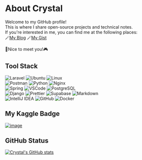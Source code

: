 # About Crystal
Welcome to my GitHub profile! \
This is where I share open-source projects and technical notes. \
If you're interested in me, you can find me at the following places:\
🪄[My Blog](https://x200706.substack.com/about) 🪄[My Gist](https://gist.github.com/x200706)

👾Nice to meet you!🎮

## Tool Stack
<img src="https://img.shields.io/badge/Laravel-1F2544?style=for-the-badge&logo=laravel&logoColor=white" alt="Laravel"> <img src="https://img.shields.io/badge/Ubuntu-1F2544?style=for-the-badge&logo=ubuntu&logoColor=white" alt="Ubuntu"> <img src="https://img.shields.io/badge/Linux-1F2544?style=for-the-badge&logo=linux&logoColor=white" alt="Linux">\
<img src="https://img.shields.io/badge/Postman-474F7A?style=for-the-badge&logo=Postman&logoColor=white" alt="Postman"> <img src="https://img.shields.io/badge/Python-474F7A?style=for-the-badge&logo=python&logoColor=blue" alt="Python"> <img src="https://img.shields.io/badge/Nginx-474F7A?style=for-the-badge&logo=nginx&logoColor=white" alt="Nginx">\
<img src="https://img.shields.io/badge/Spring-81689D?style=for-the-badge&logo=spring&logoColor=white" alt="Spring"> <img src="https://img.shields.io/badge/VSCode-81689D?style=for-the-badge&logo=visual%20studio%20code&logoColor=white" alt="VSCode"> <img src="https://img.shields.io/badge/PostgreSQL-81689D?style=for-the-badge&logo=postgresql&logoColor=white" alt="PostgreSQL">\
<img src="https://img.shields.io/badge/Django-C95792?style=for-the-badge&logo=django&logoColor=green" alt="Django"> <img src="https://img.shields.io/badge/prettier-C95792?style=for-the-badge&logo=prettier&logoColor=F7BA3E" alt="Prettier"> <img src="https://img.shields.io/badge/Supabase-C95792?style=for-the-badge&logo=supabase&logoColor=white" alt="Supabase"> <img src="https://img.shields.io/badge/Markdown-C95792?style=for-the-badge&logo=markdown&logoColor=white" alt="Markdown">\
<img src="https://img.shields.io/badge/IntelliJ_IDEA-F8B55F.svg?style=for-the-badge&logo=intellij-idea&logoColor=white" alt="IntelliJ IDEA"> <img src="https://img.shields.io/badge/GitHub-F8B55F?style=for-the-badge&logo=github&logoColor=white" alt="GitHub">  <img src="https://img.shields.io/badge/Docker-F8B55F?style=for-the-badge&logo=docker&logoColor=white" alt="Docker">

## My Kaggle Badge
[![image](https://github.com/user-attachments/assets/b3f5d74f-ae64-4a82-9694-f3f8589799ed)](https://www.kaggle.com/x200706)

## GitHub Status
[![Crystal's GitHub stats](https://github-readme-stats.vercel.app/api?username=x200706&show_icons=true&theme=omni&rank_icon=percentile)](https://github.com/anuraghazra/github-readme-stats)
<!--![Top Langs](https://github-readme-stats.vercel.app/api/top-langs/?username=x200706\&layout=compact&theme=omni)-->
